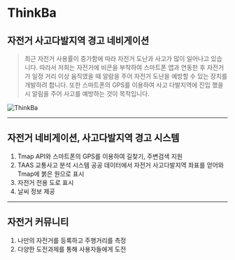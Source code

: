 # ThinkBa

## 자전거 사고다발지역 경고 네비게이션


> 최근 자전거 사용률이 증가함에 따라 자전거 도난과 사고가 많이 일어나고 있습니다. 따라서 저희는 자전거에 비콘을 부착하여 스마트폰 앱과 연동한 후 자전거가 일정 거리 이상 움직였을 때 알람을 주어 자전거 도난을 예방할 수 있는 장치를 개발하려 합니다. 또한 스마트폰의 GPS를 이용하여 사고 다발지역에 진입 했을 시 알림을 주어 사고를 예방하는 것이 목적입니다.

![ThinkBa](http://i1262.photobucket.com/albums/ii615/falinrush/thinkba2_zpsiayipynl.jpg)

----
## 자전거 네비게이션, 사고다발지역 경고 시스템
1. Tmap API와 스마트폰의 GPS를 이용하여 길찾기, 주변검색 지원
2. TAAS 교통사고 분석 시스템 공공 데이터에서 자전거 사고다발지역 좌표를 얻어와 Tmap에 붉은 원으로 표시
3. 자전거 전용 도로 표시
4. 날씨 정보 제공

----
## 자전거 커뮤니티
1. 나만의 자전거를 등록하고 주행거리를 측정
2. 다양한 도전과제를 통해 사용자들에게 도전
